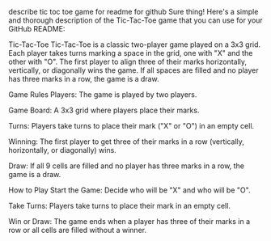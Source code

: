 describe tic toc toe game for readme for github
Sure thing! Here's a simple and thorough description of the Tic-Tac-Toe game that you can use for your GitHub README:

Tic-Tac-Toe
Tic-Tac-Toe is a classic two-player game played on a 3x3 grid. Each player takes turns marking a space in the grid, one with "X" and the other with "O". The first player to align three of their marks horizontally, vertically, or diagonally wins the game. If all spaces are filled and no player has three marks in a row, the game is a draw.

Game Rules
Players: The game is played by two players.

Game Board: A 3x3 grid where players place their marks.

Turns: Players take turns to place their mark ("X" or "O") in an empty cell.

Winning: The first player to get three of their marks in a row (vertically, horizontally, or diagonally) wins.

Draw: If all 9 cells are filled and no player has three marks in a row, the game is a draw.

How to Play
Start the Game: Decide who will be "X" and who will be "O".

Take Turns: Players take turns to place their mark in an empty cell.

Win or Draw: The game ends when a player has three of their marks in a row or all cells are filled without a winner.
